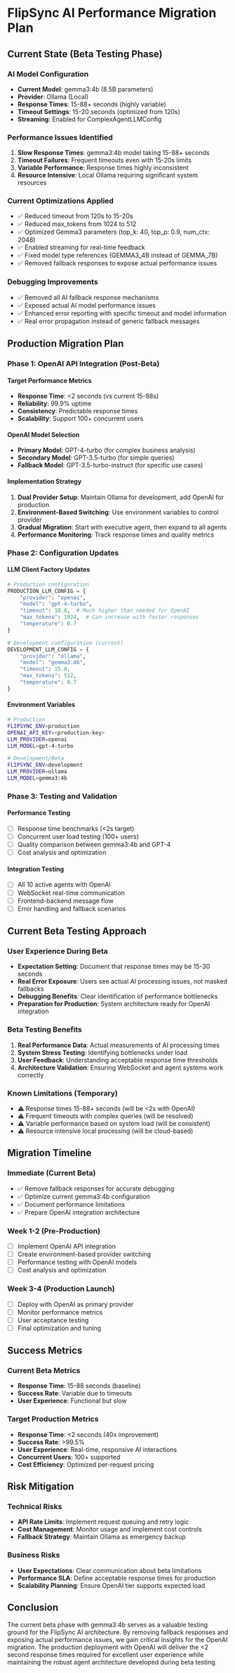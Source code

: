 # FlipSync AI Performance Migration Plan

## Current State (Beta Testing Phase)

### AI Model Configuration
- **Current Model**: gemma3:4b (8.5B parameters)
- **Provider**: Ollama (Local)
- **Response Times**: 15-88+ seconds (highly variable)
- **Timeout Settings**: 15-20 seconds (optimized from 120s)
- **Streaming**: Enabled for ComplexAgentLLMConfig

### Performance Issues Identified
1. **Slow Response Times**: gemma3:4b model taking 15-88+ seconds
2. **Timeout Failures**: Frequent timeouts even with 15-20s limits
3. **Variable Performance**: Response times highly inconsistent
4. **Resource Intensive**: Local Ollama requiring significant system resources

### Current Optimizations Applied
- ✅ Reduced timeout from 120s to 15-20s
- ✅ Reduced max_tokens from 1024 to 512
- ✅ Optimized Gemma3 parameters (top_k: 40, top_p: 0.9, num_ctx: 2048)
- ✅ Enabled streaming for real-time feedback
- ✅ Fixed model type references (GEMMA3_4B instead of GEMMA_7B)
- ✅ Removed fallback responses to expose actual performance issues

### Debugging Improvements
- ✅ Removed all AI fallback response mechanisms
- ✅ Exposed actual AI model performance issues
- ✅ Enhanced error reporting with specific timeout and model information
- ✅ Real error propagation instead of generic fallback messages

## Production Migration Plan

### Phase 1: OpenAI API Integration (Post-Beta)

#### Target Performance Metrics
- **Response Time**: <2 seconds (vs current 15-88s)
- **Reliability**: 99.9% uptime
- **Consistency**: Predictable response times
- **Scalability**: Support 100+ concurrent users

#### OpenAI Model Selection
- **Primary Model**: GPT-4-turbo (for complex business analysis)
- **Secondary Model**: GPT-3.5-turbo (for simple queries)
- **Fallback Model**: GPT-3.5-turbo-instruct (for specific use cases)

#### Implementation Strategy
1. **Dual Provider Setup**: Maintain Ollama for development, add OpenAI for production
2. **Environment-Based Switching**: Use environment variables to control provider
3. **Gradual Migration**: Start with executive agent, then expand to all agents
4. **Performance Monitoring**: Track response times and quality metrics

### Phase 2: Configuration Updates

#### LLM Client Factory Updates
```python
# Production configuration
PRODUCTION_LLM_CONFIG = {
    "provider": "openai",
    "model": "gpt-4-turbo",
    "timeout": 10.0,  # Much higher than needed for OpenAI
    "max_tokens": 1024,  # Can increase with faster responses
    "temperature": 0.7
}

# Development configuration (current)
DEVELOPMENT_LLM_CONFIG = {
    "provider": "ollama", 
    "model": "gemma3:4b",
    "timeout": 15.0,
    "max_tokens": 512,
    "temperature": 0.7
}
```

#### Environment Variables
```bash
# Production
FLIPSYNC_ENV=production
OPENAI_API_KEY=<production-key>
LLM_PROVIDER=openai
LLM_MODEL=gpt-4-turbo

# Development/Beta
FLIPSYNC_ENV=development
LLM_PROVIDER=ollama
LLM_MODEL=gemma3:4b
```

### Phase 3: Testing and Validation

#### Performance Testing
- [ ] Response time benchmarks (<2s target)
- [ ] Concurrent user load testing (100+ users)
- [ ] Quality comparison between gemma3:4b and GPT-4
- [ ] Cost analysis and optimization

#### Integration Testing
- [ ] All 10 active agents with OpenAI
- [ ] WebSocket real-time communication
- [ ] Frontend-backend message flow
- [ ] Error handling and fallback scenarios

## Current Beta Testing Approach

### User Experience During Beta
- **Expectation Setting**: Document that response times may be 15-30 seconds
- **Real Error Exposure**: Users see actual AI processing issues, not masked fallbacks
- **Debugging Benefits**: Clear identification of performance bottlenecks
- **Preparation for Production**: System architecture ready for OpenAI integration

### Beta Testing Benefits
1. **Real Performance Data**: Actual measurements of AI processing times
2. **System Stress Testing**: Identifying bottlenecks under load
3. **User Feedback**: Understanding acceptable response time thresholds
4. **Architecture Validation**: Ensuring WebSocket and agent systems work correctly

### Known Limitations (Temporary)
- ⚠️ Response times 15-88+ seconds (will be <2s with OpenAI)
- ⚠️ Frequent timeouts with complex queries (will be resolved)
- ⚠️ Variable performance based on system load (will be consistent)
- ⚠️ Resource intensive local processing (will be cloud-based)

## Migration Timeline

### Immediate (Current Beta)
- ✅ Remove fallback responses for accurate debugging
- ✅ Optimize current gemma3:4b configuration
- ✅ Document performance limitations
- ✅ Prepare OpenAI integration architecture

### Week 1-2 (Pre-Production)
- [ ] Implement OpenAI API integration
- [ ] Create environment-based provider switching
- [ ] Performance testing with OpenAI models
- [ ] Cost analysis and optimization

### Week 3-4 (Production Launch)
- [ ] Deploy with OpenAI as primary provider
- [ ] Monitor performance metrics
- [ ] User acceptance testing
- [ ] Final optimization and tuning

## Success Metrics

### Current Beta Metrics
- **Response Time**: 15-88 seconds (baseline)
- **Success Rate**: Variable due to timeouts
- **User Experience**: Functional but slow

### Target Production Metrics
- **Response Time**: <2 seconds (40x improvement)
- **Success Rate**: >99.5%
- **User Experience**: Real-time, responsive AI interactions
- **Concurrent Users**: 100+ supported
- **Cost Efficiency**: Optimized per-request pricing

## Risk Mitigation

### Technical Risks
- **API Rate Limits**: Implement request queuing and retry logic
- **Cost Management**: Monitor usage and implement cost controls
- **Fallback Strategy**: Maintain Ollama as emergency backup

### Business Risks
- **User Expectations**: Clear communication about beta limitations
- **Performance SLA**: Define acceptable response times for production
- **Scalability Planning**: Ensure OpenAI tier supports expected load

## Conclusion

The current beta phase with gemma3:4b serves as a valuable testing ground for the FlipSync AI architecture. By removing fallback responses and exposing actual performance issues, we gain critical insights for the OpenAI migration. The production deployment with OpenAI will deliver the <2 second response times required for excellent user experience while maintaining the robust agent architecture developed during beta testing.

